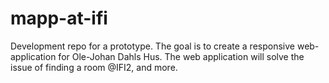 mapp-at-ifi
===========

Development repo for a prototype. The goal is to create a responsive web-application for Ole-Johan Dahls Hus. The web application will solve the issue of finding a room @IFI2, and more.
